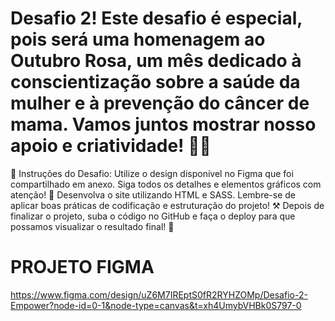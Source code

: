  # Desafio 2! Este desafio é especial, pois será uma homenagem ao Outubro Rosa, um mês dedicado à conscientização sobre a saúde da mulher e à prevenção do câncer de mama. Vamos juntos mostrar nosso apoio e criatividade! 💪💕

  📝 Instruções do Desafio:
  Utilize o design disponível no Figma que foi compartilhado em anexo. Siga todos os detalhes e elementos gráficos com atenção! 🧐
  Desenvolva o site utilizando HTML  e SASS. Lembre-se de aplicar boas práticas de codificação e estruturação do projeto! ⚒️
  Depois de finalizar o projeto, suba o código no GitHub e faça o deploy para que possamos visualizar o resultado final! 🤩

  # PROJETO FIGMA
  https://www.figma.com/design/uZ6M7IREptS0fR2RYHZOMp/Desafio-2-Empower?node-id=0-1&node-type=canvas&t=xh4UmybVHBk0S797-0